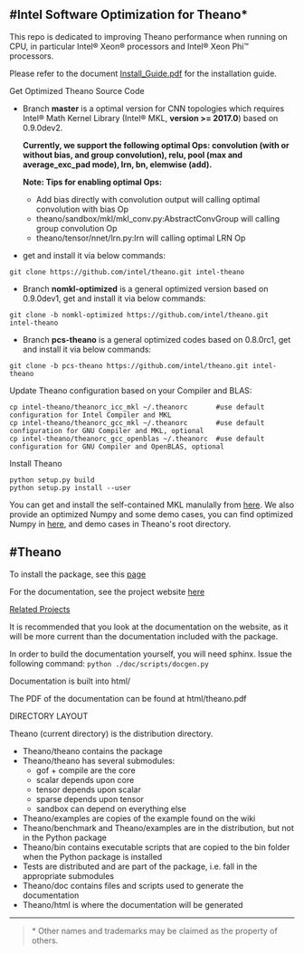 #Intel Software Optimization for Theano*
---

This repo is dedicated to improving Theano performance when running on CPU, in particular Intel® Xeon® processors and Intel® Xeon Phi™ processors. 

Please refer to the document [Install_Guide.pdf](https://github.com/intel/theano/blob/master/Install_Guide.pdf) for the installation guide.

Get Optimized Theano Source Code

* Branch **master** is a optimal version for CNN topologies which requires Intel® Math Kernel Library (Intel® MKL, **version >= 2017.0**) based on 0.9.0dev2. 

  **Currently, we support the following optimal Ops: convolution (with or without bias, and group convolution), relu, pool (max and average_exc_pad mode), lrn, bn, elemwise (add).**
  
  **Note: Tips for enabling optimal Ops:**

	* Add bias directly with convolution output will calling optimal convolution with bias Op
	* theano/sandbox/mkl/mkl_conv.py:AbstractConvGroup will calling group convolution Op
	* theano/tensor/nnet/lrn.py:lrn will calling optimal LRN Op  

* get and install it via below commands:
```
git clone https://github.com/intel/theano.git intel-theano
```

* Branch **nomkl-optimized** is a general optimized version based on 0.9.0dev1, get and install it via below commands:
```
git clone -b nomkl-optimized https://github.com/intel/theano.git intel-theano
```

* Branch **pcs-theano** is a general optimized codes based on 0.8.0rc1, get and install it via below commands:
```
git clone -b pcs-theano https://github.com/intel/theano.git intel-theano
```

Update Theano configuration based on your Compiler and BLAS:
```
cp intel-theano/theanorc_icc_mkl ~/.theanorc       #use default configuration for Intel Compiler and MKL
cp intel-theano/theanorc_gcc_mkl ~/.theanorc       #use default configuration for GNU Compiler and MKL, optional
cp intel-theano/theanorc_gcc_openblas ~/.theanorc  #use default configuration for GNU Compiler and OpenBLAS, optional
```

Install Theano
```
python setup.py build 
python setup.py install --user
```

You can get and install the self-contained MKL manulally from [here](https://github.com/01org/mkl-dnn/releases).
We also provide an optimized Numpy and some demo cases, you can find optimized Numpy in [here](https://github.com/pcs-theano/numpy), and demo cases in Theano's root directory.
 

#Theano
---
To install the package, see this [page](http://deeplearning.net/software/theano/install.html)

For the documentation, see the project website [here](http://deeplearning.net/software/theano/)

[Related Projects](https://github.com/Theano/Theano/wiki/Related-projects)

It is recommended that you look at the documentation on the website, as it will be more current than the documentation included with the package.

In order to build the documentation yourself, you will need sphinx. Issue the following command:
    `python ./doc/scripts/docgen.py`

Documentation is built into html/

The PDF of the documentation can be found at html/theano.pdf


DIRECTORY LAYOUT

Theano (current directory) is the distribution directory.

* Theano/theano contains the package
* Theano/theano has several submodules:
    * gof + compile are the core
    * scalar depends upon core
    * tensor depends upon scalar
    * sparse depends upon tensor
    * sandbox can depend on everything else
* Theano/examples are copies of the example found on the wiki
* Theano/benchmark and Theano/examples are in the distribution, but not in
  the Python package
* Theano/bin contains executable scripts that are copied to the bin folder
  when the Python package is installed
* Tests are distributed and are part of the package, i.e. fall in
  the appropriate submodules
* Theano/doc contains files and scripts used to generate the documentation
* Theano/html is where the documentation will be generated

---
>\* Other names and trademarks may be claimed as the property of others.

